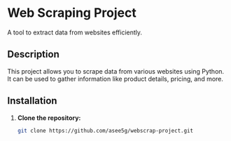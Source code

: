 # Web Scraping Project

A tool to extract data from websites efficiently.

## Description

This project allows you to scrape data from various websites using Python. It can be used to gather information like product details, pricing, and more.

## Installation

1. **Clone the repository:**
   ```bash
   git clone https://github.com/asee5g/webscrap-project.git
